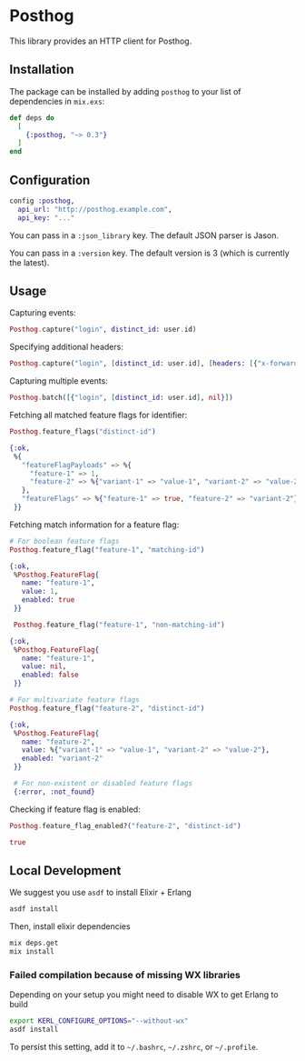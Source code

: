 # Posthog

This library provides an HTTP client for Posthog.

## Installation

The package can be installed by adding `posthog` to your list of dependencies in `mix.exs`:

```elixir
def deps do
  [
    {:posthog, "~> 0.3"}
  ]
end
```

## Configuration

```elixir
config :posthog,
  api_url: "http://posthog.example.com",
  api_key: "..."
```

You can pass in a `:json_library` key. The default JSON parser is Jason.

You can pass in a `:version` key. The default version is 3 (which is currently the latest).

## Usage

Capturing events:

```elixir
Posthog.capture("login", distinct_id: user.id)
```

Specifying additional headers:

```elixir
Posthog.capture("login", [distinct_id: user.id], [headers: [{"x-forwarded-for", "127.0.0.1"}]])
```

Capturing multiple events:

```elixir
Posthog.batch([{"login", [distinct_id: user.id], nil}])
```

Fetching all matched feature flags for identifier:

```elixir
Posthog.feature_flags("distinct-id")

{:ok,
 %{
   "featureFlagPayloads" => %{
     "feature-1" => 1,
     "feature-2" => %{"variant-1" => "value-1", "variant-2" => "value-2"}
   },
   "featureFlags" => %{"feature-1" => true, "feature-2" => "variant-2"}
 }}
```

Fetching match information for a feature flag:

```elixir
# For boolean feature flags
Posthog.feature_flag("feature-1", "matching-id")

{:ok,
 %Posthog.FeatureFlag{
   name: "feature-1",
   value: 1,
   enabled: true
 }}

 Posthog.feature_flag("feature-1", "non-matching-id")

{:ok,
 %Posthog.FeatureFlag{
   name: "feature-1",
   value: nil,
   enabled: false
 }}

# For multivariate feature flags
Posthog.feature_flag("feature-2", "distinct-id")

{:ok,
 %Posthog.FeatureFlag{
   name: "feature-2",
   value: %{"variant-1" => "value-1", "variant-2" => "value-2"},
   enabled: "variant-2"
 }}

 # For non-existent or disabled feature flags
 {:error, :not_found}
```

Checking if feature flag is enabled:

```elixir
Posthog.feature_flag_enabled?("feature-2", "distinct-id")

true
```

## Local Development

We suggest you use `asdf` to install Elixir + Erlang

```sh
asdf install
```

Then, install elixir dependencies

```sh
mix deps.get
mix install
```

### Failed compilation because of missing WX libraries

Depending on your setup you might need to disable WX to get Erlang to build

```sh
export KERL_CONFIGURE_OPTIONS="--without-wx"
asdf install
```

To persist this setting, add it to `~/.bashrc`, `~/.zshrc`, or `~/.profile`.
